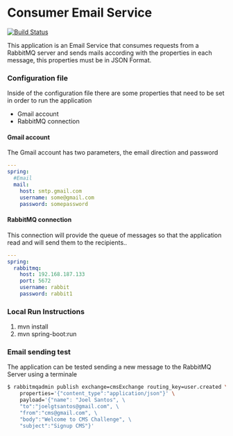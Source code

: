 # Consumer Email Service
[![Build Status](https://travis-ci.org/joelgtsantos/consumer-email-service.svg?branch=master)](https://travis-ci.org/joelgtsantos/consumer-email-service)


This application is an Email Service that consumes requests from a RabbitMQ server and sends mails according with the properties in each message, this properties must be in JSON Format.


### Configuration file

Inside of the configuration file there are some properties that need to be set in order to run the application

- Gmail account
- RabbitMQ connection


#### Gmail account

The Gmail account has two parameters, the email direction and password

```yml
---
spring:
  #Email
  mail:
    host: smtp.gmail.com
    username: some@gmail.com
    password: somepassword
```


#### RabbitMQ connection

This connection will provide the queue of messages so that the application read and will send them to the recipients..

```yml
---
spring:
  rabbitmq:
    host: 192.168.187.133
    port: 5672
    username: rabbit
    password: rabbit1
```

### Local Run Instructions

1) mvn install
2) mvn spring-boot:run


 
### Email sending test

The application can be tested sending a new message to the RabbitMQ Server using a terminale

```bash
$ rabbitmqadmin publish exchange=cmsExchange routing_key=user.created \
    properties='{"content_type":"application/json"}' \
    payload='{"name": "Joel Santos", \
    "to":"joelgtsantos@gmail.com", \ 
    "from":"cms@gmail.com", \
    "body":"Welcome to CMS Challenge", \
    "subject":"Signup CMS"}'
    
```

 
 
